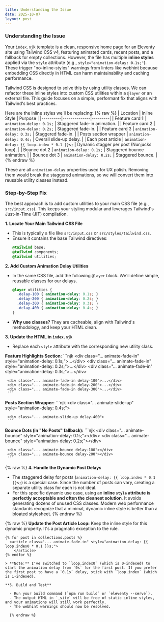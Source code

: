 ```yaml
---
title: Understanding the Issue
date: 2025-10-07
layout: post
---
```


### Understanding the Issue

Your `index.njk` template is a clean, responsive home page for an Eleventy site using Tailwind CSS v4, featuring animated cards, recent posts, and a fallback for empty collections. However, the file has multiple **inline styles** applied via the `style` attribute (e.g., `style="animation-delay: 0.1s;"`). These trigger "no-inline-styles" warnings from linters like webhint because embedding CSS directly in HTML can harm maintainability and caching performance.

Tailwind CSS is designed to solve this by using utility classes. We can refactor these inline styles into custom CSS utilities within a `@layer` or an external file. This guide focuses on a simple, performant fix that aligns with Tailwind's best practices.

Here are the inline styles we'll be replacing:
{% raw %}
| Location | Inline Style | Purpose |
|----------|--------------|---------|
| Feature card 1 | `animation-delay: 0.1s;` | Staggered fade-in animation. |
| Feature card 2 | `animation-delay: 0.2s;` | Staggered fade-in. |
| Feature card 3 | `animation-delay: 0.3s;` | Staggered fade-in. |
| Posts section wrapper | `animation-delay: 0.4s;` | Overall slide-up delay. |
| Each post article | `animation-delay: {{ loop.index * 0.1 }}s;` | Dynamic stagger per post (Nunjucks loop). |
| Bounce dot 2 | `animation-delay: 0.1s;` | Staggered bounce animation. |
| Bounce dot 3 | `animation-delay: 0.2s;` | Staggered bounce. |
{% endraw %}

These are all `animation-delay` properties used for UX polish. Removing them would break the staggered animations, so we will convert them into reusable utility classes instead.

### Step-by-Step Fix

The best approach is to add custom utilities to your main CSS file (e.g., `src/input.css`). This keeps your styling modular and leverages Tailwind's Just-in-Time (JIT) compilation.

**1. Locate Your Main Tailwind CSS File**

  - This is typically a file like `src/input.css` or `src/styles/tailwind.css`.
  - Ensure it contains the base Tailwind directives:
    ```css
    @tailwind base;
    @tailwind components;
    @tailwind utilities;
    ```

**2. Add Custom Animation Delay Utilities**

  - In the same CSS file, add the following `@layer` block. We'll define simple, reusable classes for our delays.
    ```css
    @layer utilities {
      .delay-100 { animation-delay: 0.1s; }
      .delay-200 { animation-delay: 0.2s; }
      .delay-300 { animation-delay: 0.3s; }
      .delay-400 { animation-delay: 0.4s; }
    }
    ```
  - **Why use classes?** They are cacheable, align with Tailwind's methodology, and keep your HTML clean.

**3. Update the HTML in `index.njk`**

  - Replace each `style` attribute with the corresponding new utility class.

**Feature Highlights Section:**
\`\`\`njk
\<div class="... animate-fade-in" style="animation-delay: 0.1s;"\>...\</div\>
\<div class="... animate-fade-in" style="animation-delay: 0.2s;"\>...\</div\>
\<div class="... animate-fade-in" style="animation-delay: 0.3s;"\>...\</div\>

````
 <div class="... animate-fade-in delay-100">...</div>
 <div class="... animate-fade-in delay-200">...</div>
 <div class="... animate-fade-in delay-300">...</div>
 ```
````

**Posts Section Wrapper:**
\`\`\`njk
\<div class="... animate-slide-up" style="animation-delay: 0.4s;"\>

````
 <div class="... animate-slide-up delay-400">
 ```
````

**Bounce Dots (in "No Posts" fallback):**
\`\`\`njk
\<div class="... animate-bounce" style="animation-delay: 0.1s;"\>\</div\>
\<div class="... animate-bounce" style="animation-delay: 0.2s;"\>\</div\>

````
 <div class="... animate-bounce delay-100"></div>
 <div class="... animate-bounce delay-200"></div>
 ```
````

{% raw %}
**4. Handle the Dynamic Post Delays**

- The staggered delay for posts (`animation-delay: {{ loop.index * 0.1 }}s;`) is a special case. Since the number of posts can vary, creating a separate utility class for each is not ideal.
- For this specific dynamic use case, using an **inline `style` attribute is perfectly acceptable and often the cleanest solution**. It avoids generating dozens of unused CSS classes. Modern web performance standards recognize that a minimal, dynamic inline style is better than a bloated stylesheet.
{% endraw %}

{% raw %}
**Update the Post Article Loop:**
Keep the inline style for this dynamic property. It's a pragmatic exception to the rule.
```njk
{% for post in collections.posts %}
  <article class="... animate-fade-in" style="animation-delay: {{ loop.index0 * 0.1 }}s;">
    </article>
{% endfor %}

> **Note:** I've switched to `loop.index0` (which is 0-indexed) to start the animation delay from `0s` for the first post. If you prefer the first post to have a `0.1s` delay, stick with `loop.index` (which is 1-indexed).

**5. Build and Test**

  - Run your build command (`npm run build` or `eleventy --serve`).
  - The output HTML in `_site` will be free of static inline styles, and your animations will still work perfectly.
  - The webhint warnings should now be resolved.

  {% endraw %}
